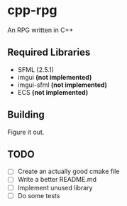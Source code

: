 # cpp-rpg
An RPG written in C++

## Required Libraries
- SFML (2.5.1)
- imgui **(not implemented)**
- imgui-sfml **(not implemented)**
- ECS **(not implemented)**

## Building
Figure it out.

## TODO
- [ ] Create an actually good cmake file
- [ ] Write a better README.md
- [ ] Implement unused library
- [ ] Do some tests